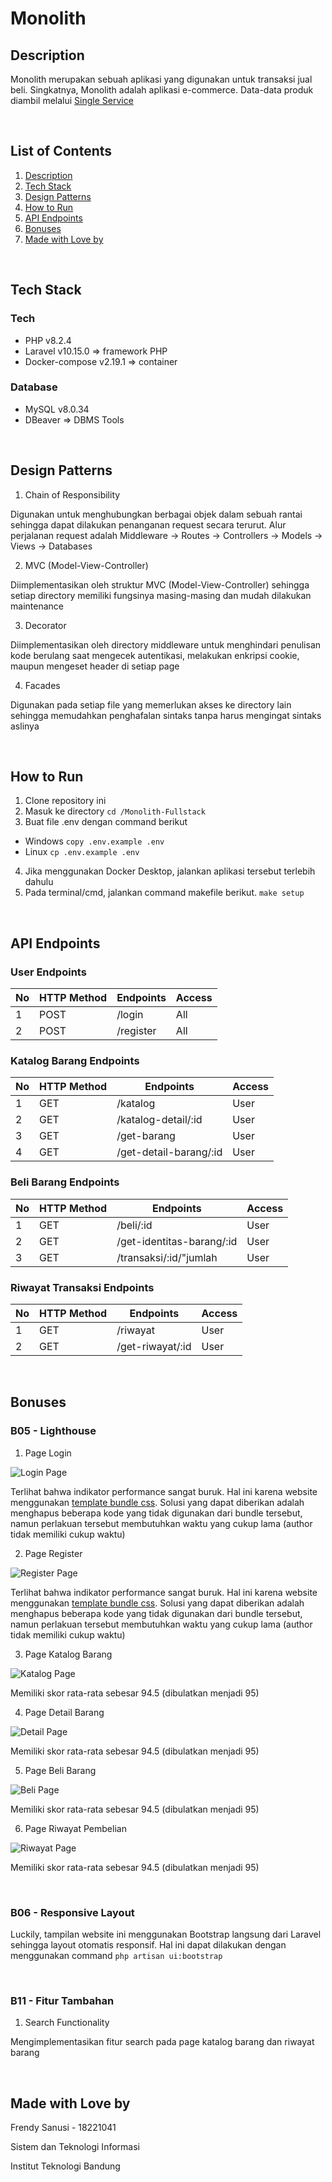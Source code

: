 # Monolith


## Description
Monolith merupakan sebuah aplikasi yang digunakan untuk transaksi jual beli. Singkatnya, Monolith adalah aplikasi e-commerce. Data-data produk diambil melalui [Single Service](https://github.com/frendysanusi05/SingleService-Backend)

<br>

## List of Contents
1. [Description](#description)
2. [Tech Stack](#tech-stack)
3. [Design Patterns](#design-patterns)
4. [How to Run](#how-to-run)
5. [API Endpoints](#api-endpoints)
6. [Bonuses](#bonuses)
7. [Made with Love by](#made-with-love-by)

<br>

## Tech Stack
### Tech
* PHP v8.2.4
* Laravel v10.15.0          => framework PHP
* Docker-compose v2.19.1    => container

### Database
* MySQL v8.0.34
* DBeaver        => DBMS Tools

<br>

## Design Patterns
1. Chain of Responsibility

Digunakan untuk menghubungkan berbagai objek dalam sebuah rantai sehingga dapat dilakukan penanganan request secara terurut. Alur perjalanan request adalah Middleware -> Routes -> Controllers -> Models -> Views -> Databases

2. MVC (Model-View-Controller)

Diimplementasikan oleh struktur MVC (Model-View-Controller) sehingga setiap directory memiliki fungsinya masing-masing dan mudah dilakukan maintenance

3. Decorator

Diimplementasikan oleh directory middleware untuk menghindari penulisan kode berulang saat mengecek autentikasi, melakukan enkripsi cookie, maupun mengeset header di setiap page

4. Facades

Digunakan pada setiap file yang memerlukan akses ke directory lain sehingga memudahkan penghafalan sintaks tanpa harus mengingat sintaks aslinya

<br>

## How to Run
1. Clone repository ini
2. Masuk ke directory 
``` cd /Monolith-Fullstack ```
3. Buat file .env dengan command berikut
* Windows
``` copy .env.example .env ```
* Linux
``` cp .env.example .env ```
4. Jika menggunakan Docker Desktop, jalankan aplikasi tersebut terlebih dahulu
5. Pada terminal/cmd, jalankan command makefile berikut.
``` make setup ```

<br>

## API Endpoints
### User Endpoints
| No | HTTP Method  | Endpoints                  | Access    |
| -- | ------------ | -------------------------- | --------- |
| 1  | POST         | /login                     | All       |
| 2  | POST         | /register                  | All       |

### Katalog Barang Endpoints
| No | HTTP Method  | Endpoints                  | Access    |
| -- | ------------ | -------------------------- | --------- |
| 1  | GET          | /katalog                   | User      |
| 2  | GET          | /katalog-detail/:id        | User      |
| 3  | GET          | /get-barang                | User      |
| 4  | GET          | /get-detail-barang/:id     | User      |

### Beli Barang Endpoints
| No | HTTP Method  | Endpoints                  | Access    |
| -- | ------------ | -------------------------- | --------- |
| 1  | GET          | /beli/:id                  | User      |
| 2  | GET          | /get-identitas-barang/:id  | User      |
| 3  | GET          | /transaksi/:id/"jumlah     | User      |

### Riwayat Transaksi Endpoints
| No | HTTP Method  | Endpoints                  | Access    |
| -- | ------------ | -------------------------- | --------- |
| 1  | GET          | /riwayat                   | User      |
| 2  | GET          | /get-riwayat/:id           | User      |

<br>

## Bonuses
### B05 - Lighthouse
1. Page Login

![Login Page](res\login-page.jpg)

Terlihat bahwa indikator performance sangat buruk. Hal ini karena website menggunakan [template bundle css](public\assets\css). Solusi yang dapat diberikan adalah menghapus beberapa kode yang tidak digunakan dari bundle tersebut, namun perlakuan tersebut membutuhkan waktu yang cukup lama (author tidak memiliki cukup waktu)

2. Page Register

![Register Page](res\register-page.jpg)

Terlihat bahwa indikator performance sangat buruk. Hal ini karena website menggunakan [template bundle css](public\assets\css). Solusi yang dapat diberikan adalah menghapus beberapa kode yang tidak digunakan dari bundle tersebut, namun perlakuan tersebut membutuhkan waktu yang cukup lama (author tidak memiliki cukup waktu)

3. Page Katalog Barang

![Katalog Page](res\katalog-page.jpg)

Memiliki skor rata-rata sebesar 94.5 (dibulatkan menjadi 95)

4. Page Detail Barang

![Detail Page](res\detail-page.jpg)

Memiliki skor rata-rata sebesar 94.5 (dibulatkan menjadi 95)

5. Page Beli Barang

![Beli Page](res\beli-page.jpg)

Memiliki skor rata-rata sebesar 94.5 (dibulatkan menjadi 95)

6. Page Riwayat Pembelian

![Riwayat Page](res\riwayat-page.jpg)

Memiliki skor rata-rata sebesar 94.5 (dibulatkan menjadi 95)

<br>

### B06 - Responsive Layout
Luckily, tampilan website ini menggunakan Bootstrap langsung dari Laravel sehingga layout otomatis responsif. Hal ini dapat dilakukan dengan menggunakan command `php artisan ui:bootstrap`

<br>

### B11 - Fitur Tambahan
1. Search Functionality

Mengimplementasikan fitur search pada page katalog barang dan riwayat barang

<br>

## Made with Love by
Frendy Sanusi - 18221041

Sistem dan Teknologi Informasi

Institut Teknologi Bandung

